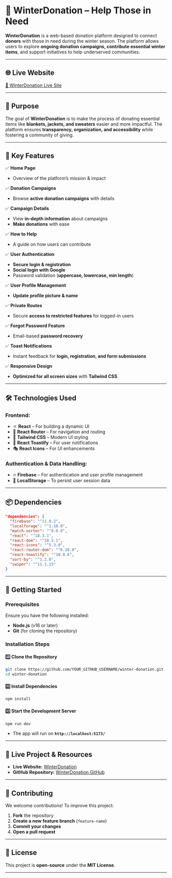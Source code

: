 
# 🎁 WinterDonation – Help Those in Need  

**WinterDonation** is a web-based donation platform designed to connect **donors** with those in need during the winter season. The platform allows users to explore **ongoing donation campaigns, contribute essential winter items**, and support initiatives to help underserved communities.  

---

## 🌐 **Live Website**  
[🔗 WinterDonation Live Site](https://winter-cloth-donation-a946e.firebaseapp.com/)  

---


## 🎯 **Purpose**  

The goal of **WinterDonation** is to make the process of donating essential items like **blankets, jackets, and sweaters** easier and more impactful. The platform ensures **transparency, organization, and accessibility** while fostering a community of giving.  

---

## 📌 **Key Features**  

✅ **Home Page**  
- Overview of the platform’s mission & impact  

✅ **Donation Campaigns**  
- Browse **active donation campaigns** with details  

✅ **Campaign Details**  
- View **in-depth information** about campaigns  
- **Make donations** with ease  

✅ **How to Help**  
- A guide on how users can contribute  

✅ **User Authentication**  
- **Secure login & registration**  
- **Social login with Google**  
- Password validation (**uppercase, lowercase, min length**)  

✅ **User Profile Management**  
- **Update profile picture & name**  

✅ **Private Routes**  
- Secure **access to restricted features** for logged-in users  

✅ **Forgot Password Feature**  
- Email-based **password recovery**  

✅ **Toast Notifications**  
- Instant feedback for **login, registration, and form submissions**  

✅ **Responsive Design**  
- **Optimized for all screen sizes** with **Tailwind CSS**  

---

## 🛠 **Technologies Used**  

### **Frontend:**  
- ⚛ **React** – For building a dynamic UI  
- 🔄 **React Router** – For navigation and routing  
- 🎨 **Tailwind CSS** – Modern UI styling  
- 🔔 **React Toastify** – For user notifications  
- 🎭 **React Icons** – For UI enhancements  

### **Authentication & Data Handling:**  
- 🔥 **Firebase** – For authentication and user profile management  
- 💾 **LocalStorage** – To persist user session data  

---

## 📦 **Dependencies**  

```json
"dependencies": {
  "firebase": "^11.0.2",
  "localforage": "^1.10.0",
  "match-sorter": "^8.0.0",
  "react": "^18.3.1",
  "react-dom": "^18.3.1",
  "react-icons": "^5.3.0",
  "react-router-dom": "^6.28.0",
  "react-toastify": "^10.0.6",
  "sort-by": "^1.2.0",
  "swiper": "^11.1.15"
}
```

---

## 🚀 **Getting Started**  

### **Prerequisites**  
Ensure you have the following installed:  
- **Node.js** (v16 or later)  
- **Git** (for cloning the repository)  

### **Installation Steps**  

#### **1️⃣ Clone the Repository**  
```sh
git clone https://github.com/YOUR_GITHUB_USERNAME/winter-donation.git
cd winter-donation
```

#### **2️⃣ Install Dependencies**  
```sh
npm install
```

#### **3️⃣ Start the Development Server**  
```sh
npm run dev
```
- The app will run on **`http://localhost:5173/`**  

---

## 🔗 **Live Project & Resources**  
- **Live Website:** [WinterDonation](https://winter-cloth-donation-a946e.firebaseapp.com/)  
- **GitHub Repository:** [WinterDonation GitHub](https://github.com/rizbiahmmad/winter-donation)  

---

## 🤝 **Contributing**  
We welcome contributions! To improve this project:  
1. **Fork** the repository  
2. **Create a new feature branch** (`feature-name`)  
3. **Commit your changes**  
4. **Open a pull request**  

---

## 📜 **License**  
This project is **open-source** under the **MIT License**.  

---
